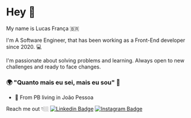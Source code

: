 # Hey 👋

My name is Lucas  França 🇧🇷

I'm A Software Engineer, that has been working as a Front-End developer since 2020.  💻

I'm passionate about solving problems and learning. Always open to new challenges and ready to face changes.

### 🌍 "Quanto mais eu sei, mais eu sou" 🧠

- 📍 From PB living in João Pessoa

Reach me out 👇🏼
[![Linkedin Badge](https://img.shields.io/badge/-LinkedIn-blue?style=flat-square&logo=Linkedin&logoColor=white&link=https://www.linkedin.com/in/lucas-vinicius-frança)](https://www.linkedin.com/in/lucas-vinicius-frança) [![Instagram Badge](https://img.shields.io/badge/-Instagram-violet?style=flat-square&logo=Instagram&logoColor=white&link=https://www.instagram.com/lucas7x1/)](https://www.instagram.com/lucas7x1/) 
